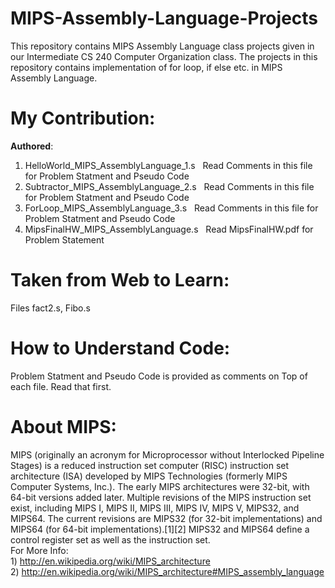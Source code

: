 MIPS-Assembly-Language-Projects
===============================

This repository contains MIPS Assembly Language class projects given in our Intermediate CS 240 
Computer Organization class. The projects in this repository contains implementation of for loop, 
if else etc. in MIPS Assembly Language.

My Contribution:
================
<b>Authored</b>: <br>
1) HelloWorld_MIPS_AssemblyLanguage_1.s  &nbsp;&nbsp;Read Comments in this file for Problem Statment and Pseudo Code<br>
2) Subtractor_MIPS_AssemblyLanguage_2.s &nbsp;&nbsp;Read Comments in this file for Problem Statment and Pseudo Code<br>
3) ForLoop_MIPS_AssemblyLanguage_3.s  &nbsp;&nbsp;Read Comments in this file for Problem Statment and Pseudo Code<br>
4) MipsFinalHW_MIPS_AssemblyLanguage.s &nbsp;&nbsp;Read MipsFinalHW.pdf for Problem Statement<br>

Taken from Web to Learn:
========================
 Files   fact2.s, Fibo.s

How to Understand Code:
=======================
Problem Statment and Pseudo Code is provided as comments on Top of each file. Read that first.

About MIPS:
===========
   MIPS (originally an acronym for Microprocessor without Interlocked Pipeline Stages) is a reduced 
   instruction set computer (RISC) instruction set architecture (ISA) developed by MIPS Technologies 
   (formerly MIPS Computer Systems, Inc.). The early MIPS architectures were 32-bit, with 64-bit versions 
   added later. Multiple revisions of the MIPS instruction set exist, including MIPS I, MIPS II, MIPS III,
   MIPS IV, MIPS V, MIPS32, and MIPS64. The current revisions are MIPS32 (for 32-bit implementations) and 
   MIPS64 (for 64-bit implementations).[1][2] MIPS32 and MIPS64 define a control register set as well as 
   the instruction set.
   <br>
   For More Info:<br> 
    1) http://en.wikipedia.org/wiki/MIPS_architecture <br>
    2) http://en.wikipedia.org/wiki/MIPS_architecture#MIPS_assembly_language

